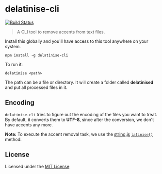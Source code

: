 # delatinise-cli
[![Build Status](https://travis-ci.org/rodrigo-medeiros/delatinise-cli.svg?branch=0.1.2)](https://travis-ci.org/rodrigo-medeiros/delatinise-cli)
> A CLI tool to remove accents from text files.

Install this globally and you'll have access to this tool anywhere on your system.

```shell
npm install -g delatinise-cli
```

To run it:
```shell
delatinise <path>
```

The path can be a file or directory. It will create a folder called __delatinised__ and put all processed files in it.

## Encoding

`delatinise-cli` tries to figure out the encoding of the files you want to treat. By default, it converts them to **UTF-8**, since after the conversion, we don't have accents any more.

**Note:** To execute the accent removal task, we use the [string.js](http://stringjs.com) [`latinise()`](http://stringjs.com/#methods/latinise) method.

## License

Licensed under the [MIT License](https://github.com/rodrigo-medeiros/delatinise-cli/blob/master/LICENSE)
